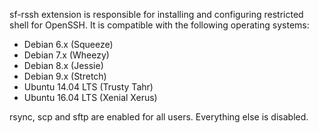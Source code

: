 sf-rssh extension is responsible for installing and configuring restricted shell
for OpenSSH. It is compatible with the following operating systems:

- Debian 6.x (Squeeze)
- Debian 7.x (Wheezy)
- Debian 8.x (Jessie)
- Debian 9.x (Stretch)
- Ubuntu 14.04 LTS (Trusty Tahr)
- Ubuntu 16.04 LTS (Xenial Xerus)

rsync, scp and sftp are enabled for all users. Everything else is disabled.
